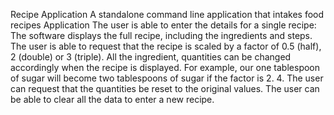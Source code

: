 Recipe Application A standalone command line application that intakes food recipes Application The user is able to enter the details for a single recipe: The software displays the full recipe, including the ingredients and steps. The user is able to request that the recipe is scaled by a factor of 0.5 (half), 2 (double) or 3 (triple). All the ingredient, quantities can be changed accordingly when the recipe is displayed. For example, our one tablespoon of sugar will become two tablespoons of sugar if the factor is 2. 4. The user can request that the quantities be reset to the original values. The user can be able to clear all the data to enter a new recipe.
